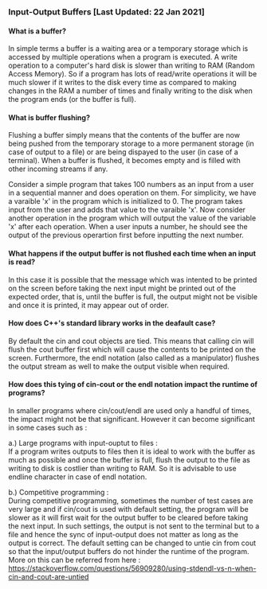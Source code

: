 ### Input-Output Buffers [Last Updated: 22 Jan 2021]

#### What is a buffer?

In simple terms a buffer is a waiting area or a temporary storage which is accessed by multiple operations when a program is executed. 
A write operation to a computer's hard disk is slower than writing to RAM (Random Access Memory). So if a program has lots of read/write 
operations it will be much slower if it writes to the disk every time as compared to making changes in the RAM a number of times and finally 
writing to the disk when the program ends (or the buffer is full). 

#### What is buffer flushing?

Flushing a buffer simply means that the contents of the buffer are now being pushed from the temporary storage to a more permanent storage (in case
of output to a file) or are being dispayed to the user (in case of a terminal). When a buffer is flushed, it becomes empty and is filled with 
other incoming streams if any.


Consider a simple program that takes 100 numbers as an input from a user in a sequential manner and does operation on them. For simplicity, 
we have a varaible 'x' in the program which is initialized to 0. The program takes input from the user and adds that value to the varaible 'x'.
Now consider another operation in the program which will output the value of the variable 'x' after each operation. When a user inputs a number, 
he should see the output of the previous operartion first before inputting the next number.


#### What happens if the output buffer is not flushed each time when an input is read? 

In this case it is possible that the message which was intented to be printed on the screen before taking the next input might be printed out of 
the expected order, that is, until the buffer is full, the output might not be visible and once it is printed, it may appear out of order.


#### How does C++'s standard library works in the deafault case?

By default the cin and cout objects are tied. This means that calling cin will flush the cout buffer first which will cause the contents to be printed 
on the screen. Furthermore, the endl notation (also called as a manipulator) flushes the output stream as well to make the output visible when required. 


#### How does this tying of cin-cout or the endl notation impact the runtime of programs?

In smaller programs where cin/cout/endl are used only a handful of times, the impact might not be that significant. However it can become significant in 
some cases such as : 

 a.) Large programs with input-ouptut to files : \
 If a program writes outputs to files then it is ideal to work with the buffer as much as possible and once the buffer is full, flush the output to the
 file as writing to disk is costlier than writing to RAM. So it is advisable to use endline character in case of endl notation.
 
 b.) Competitive programming : \
 During competitive programming, sometimes the number of test cases are very large and if cin/cout is used with default setting, the program will be
 slower as it will first wait for the output buffer to be cleared before taking the next input. In such settings, the output is not sent to the terminal
 but to a file and hence the sync of input-output does not matter as long as the output is correct. The default setting can be changed to untie cin from cout 
 so that the input/output buffers do not hinder the runtime of the program. More on this can be referred from here : https://stackoverflow.com/questions/56909280/using-stdendl-vs-n-when-cin-and-cout-are-untied
 
